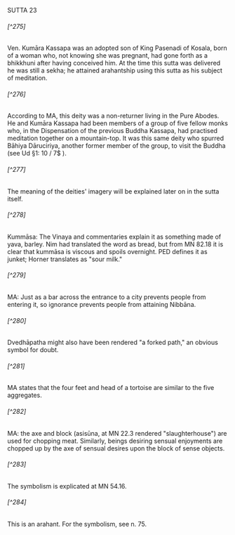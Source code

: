 SUTTA 23

###### [^275]
Ven. Kumāra Kassapa was an adopted son of King Pasenadi of Kosala, born of a woman who, not knowing she was pregnant, had gone forth as a bhikkhuni after having conceived him. At the time this sutta was delivered he was still a sekha; he attained arahantship using this sutta as his subject of meditation.

###### [^276]
According to MA, this deity was a non-returner living in the Pure Abodes. He and Kumāra Kassapa had been members of a group of five fellow monks who, in the Dispensation of the previous Buddha Kassapa, had practised meditation together on a mountain-top. It was this same deity who spurred Bāhiya Dāruciriya, another former member of the group, to visit the Buddha (see Ud §1: 10 / 7$ ).

###### [^277]
The meaning of the deities' imagery will be explained later on in the sutta itself.

###### [^278]
Kummāsa: The Vinaya and commentaries explain it as something made of yava, barley. Nim had translated the word as bread, but from MN 82.18 it is clear that kummāsa is viscous and spoils overnight. PED defines it as junket; Horner translates as "sour milk."

###### [^279]
MA: Just as a bar across the entrance to a city prevents people from entering it, so ignorance prevents people from attaining Nibbāna.

###### [^280]
Dvedhāpatha might also have been rendered "a forked path," an obvious symbol for doubt.

###### [^281]
MA states that the four feet and head of a tortoise are similar to the five aggregates.

###### [^282]
MA: the axe and block (asisūna, at MN 22.3 rendered "slaughterhouse") are used for chopping meat. Similarly, beings desiring sensual enjoyments are chopped up by the axe of sensual desires upon the block of sense objects.

###### [^283]
The symbolism is explicated at MN 54.16.

###### [^284]
This is an arahant. For the symbolism, see n. 75.

